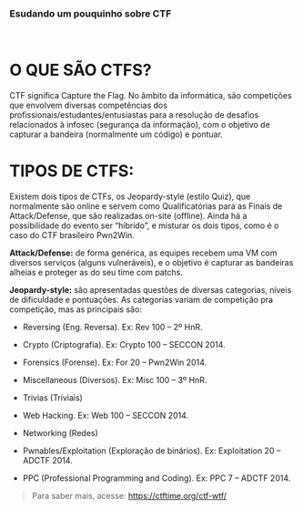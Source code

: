 ### Esudando um pouquinho sobre CTF

<br>

# O QUE SÃO CTFS?

CTF significa Capture the Flag. No âmbito da informática, são competições que envolvem diversas competências dos profissionais/estudantes/entusiastas para a resolução de desafios relacionados à infosec (segurança da informação), com o objetivo de capturar a bandeira (normalmente um código) e pontuar.

# TIPOS DE CTFS:

Existem dois tipos de CTFs, os Jeopardy-style (estilo Quiz), que normalmente são online e servem como Qualificatórias para as Finais de Attack/Defense, que são realizadas on-site (offline). Ainda há a possibilidade do evento ser “híbrido”, e misturar os dois tipos, como é o caso do CTF brasileiro Pwn2Win.

**Attack/Defense:** de forma genérica, as equipes recebem uma VM com diversos serviços (alguns vulneráveis), e o objetivo é capturar as bandeiras alheias e proteger as do seu time com patchs.

**Jeopardy-style:** são apresentadas questões de diversas categorias, níveis de dificuldade e pontuações. As categorias variam de competição pra competição, mas as principais são:

* Reversing (Eng. Reversa). Ex: Rev 100 – 2º HnR.

* Crypto (Criptografia). Ex: Crypto 100 – SECCON 2014.

* Forensics (Forense). Ex: For 20 – Pwn2Win 2014.

* Miscellaneous (Diversos). Ex: Misc 100 – 3º HnR.

* Trivias (Triviais)

* Web Hacking. Ex: Web 100 – SECCON 2014.

* Networking (Redes)

* Pwnables/Exploitation (Exploração de binários). Ex: Exploitation 20 – ADCTF 2014.

* PPC (Professional Programming and Coding). Ex: PPC  7 – ADCTF 2014.

> Para saber mais, acesse: https://ctftime.org/ctf-wtf/

